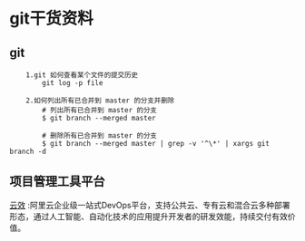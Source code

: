# git干货资料

## git
```text
    1.git 如何查看某个文件的提交历史
        git log -p file
    
    2.如何列出所有已合并到 master 的分支并删除
        # 列出所有已合并到 master 的分支
        $ git branch --merged master
        
        # 删除所有已合并到 master 的分支
        $ git branch --merged master | grep -v '^\*' | xargs git branch -d
```
## 项目管理工具平台
  [云效](https://devops.aliyun.com/) :阿里云企业级一站式DevOps平台，支持公共云、专有云和混合云多种部署形态，通过人工智能、自动化技术的应用提升开发者的研发效能，持续交付有效价值。
